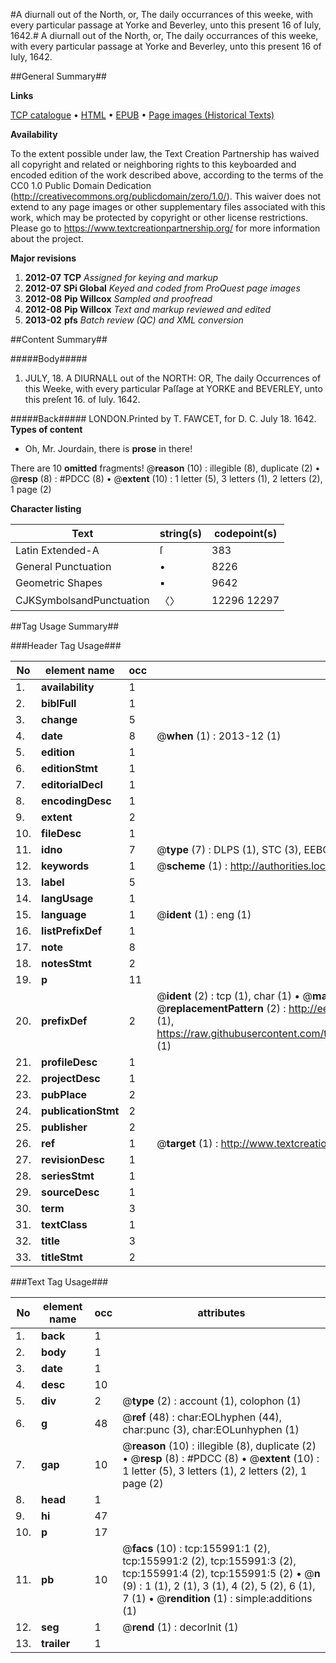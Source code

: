 #A diurnall out of the North, or, The daily occurrances of this weeke, with every particular passage at Yorke and Beverley, unto this present 16 of Iuly, 1642.#
A diurnall out of the North, or, The daily occurrances of this weeke, with every particular passage at Yorke and Beverley, unto this present 16 of Iuly, 1642.

##General Summary##

**Links**

[TCP catalogue](http://www.ota.ox.ac.uk/tcp/)  • 
[HTML](http://tei.it.ox.ac.uk/tcp/Texts-HTML/free/A81/A81560.html)  • 
[EPUB](http://tei.it.ox.ac.uk/tcp/Texts-EPUB/free/A81/A81560.epub) • 
[Page images (Historical Texts)](https://historicaltexts.jisc.ac.uk/eebo-50290044e)

**Availability**

To the extent possible under law, the Text Creation Partnership has waived all copyright and related or neighboring rights to this keyboarded and encoded edition of the work described above, according to the terms of the CC0 1.0 Public Domain Dedication (http://creativecommons.org/publicdomain/zero/1.0/). This waiver does not extend to any page images or other supplementary files associated with this work, which may be protected by copyright or other license restrictions. Please go to https://www.textcreationpartnership.org/ for more information about the project.

**Major revisions**

1. __2012-07__ __TCP__ *Assigned for keying and markup*
1. __2012-07__ __SPi Global__ *Keyed and coded from ProQuest page images*
1. __2012-08__ __Pip Willcox__ *Sampled and proofread*
1. __2012-08__ __Pip Willcox__ *Text and markup reviewed and edited*
1. __2013-02__ __pfs__ *Batch review (QC) and XML conversion*

##Content Summary##

#####Body#####

1. JULY, 18. A DIURNALL out of the NORTH: OR, The daily Occurrences of this Weeke, with every particular Paſſage at YORKE and BEVERLEY, unto this preſent 16. of Iuly. 1642.

#####Back#####
LONDON.Printed by T. FAWCET, for D. C. July 18. 1642.
**Types of content**

  * Oh, Mr. Jourdain, there is **prose** in there!

There are 10 **omitted** fragments! 
 @__reason__ (10) : illegible (8), duplicate (2)  •  @__resp__ (8) : #PDCC (8)  •  @__extent__ (10) : 1 letter (5), 3 letters (1), 2 letters (2), 1 page (2)

**Character listing**


|Text|string(s)|codepoint(s)|
|---|---|---|
|Latin Extended-A|ſ|383|
|General Punctuation|•|8226|
|Geometric Shapes|▪|9642|
|CJKSymbolsandPunctuation|〈〉|12296 12297|

##Tag Usage Summary##

###Header Tag Usage###

|No|element name|occ|attributes|
|---|---|---|---|
|1.|__availability__|1||
|2.|__biblFull__|1||
|3.|__change__|5||
|4.|__date__|8| @__when__ (1) : 2013-12 (1)|
|5.|__edition__|1||
|6.|__editionStmt__|1||
|7.|__editorialDecl__|1||
|8.|__encodingDesc__|1||
|9.|__extent__|2||
|10.|__fileDesc__|1||
|11.|__idno__|7| @__type__ (7) : DLPS (1), STC (3), EEBO-CITATION (1), OCLC (1), VID (1)|
|12.|__keywords__|1| @__scheme__ (1) : http://authorities.loc.gov/ (1)|
|13.|__label__|5||
|14.|__langUsage__|1||
|15.|__language__|1| @__ident__ (1) : eng (1)|
|16.|__listPrefixDef__|1||
|17.|__note__|8||
|18.|__notesStmt__|2||
|19.|__p__|11||
|20.|__prefixDef__|2| @__ident__ (2) : tcp (1), char (1)  •  @__matchPattern__ (2) : ([0-9\-]+):([0-9IVX]+) (1), (.+) (1)  •  @__replacementPattern__ (2) : http://eebo.chadwyck.com/downloadtiff?vid=$1&page=$2 (1), https://raw.githubusercontent.com/textcreationpartnership/Texts/master/tcpchars.xml#$1 (1)|
|21.|__profileDesc__|1||
|22.|__projectDesc__|1||
|23.|__pubPlace__|2||
|24.|__publicationStmt__|2||
|25.|__publisher__|2||
|26.|__ref__|1| @__target__ (1) : http://www.textcreationpartnership.org/docs/. (1)|
|27.|__revisionDesc__|1||
|28.|__seriesStmt__|1||
|29.|__sourceDesc__|1||
|30.|__term__|3||
|31.|__textClass__|1||
|32.|__title__|3||
|33.|__titleStmt__|2||


###Text Tag Usage###

|No|element name|occ|attributes|
|---|---|---|---|
|1.|__back__|1||
|2.|__body__|1||
|3.|__date__|1||
|4.|__desc__|10||
|5.|__div__|2| @__type__ (2) : account (1), colophon (1)|
|6.|__g__|48| @__ref__ (48) : char:EOLhyphen (44), char:punc (3), char:EOLunhyphen (1)|
|7.|__gap__|10| @__reason__ (10) : illegible (8), duplicate (2)  •  @__resp__ (8) : #PDCC (8)  •  @__extent__ (10) : 1 letter (5), 3 letters (1), 2 letters (2), 1 page (2)|
|8.|__head__|1||
|9.|__hi__|47||
|10.|__p__|17||
|11.|__pb__|10| @__facs__ (10) : tcp:155991:1 (2), tcp:155991:2 (2), tcp:155991:3 (2), tcp:155991:4 (2), tcp:155991:5 (2)  •  @__n__ (9) : 1 (1), 2 (1), 3 (1), 4 (2), 5 (2), 6 (1), 7 (1)  •  @__rendition__ (1) : simple:additions (1)|
|12.|__seg__|1| @__rend__ (1) : decorInit (1)|
|13.|__trailer__|1||
